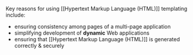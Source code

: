 Key reasons for using [[Hypertext Markup Language (HTML)]] templating include:
- ensuring consistency among pages of a multi-page application
- simplifying development of **dynamic** Web applications
- ensuring that [[Hypertext Markup Language (HTML)]] is generated correctly & securely